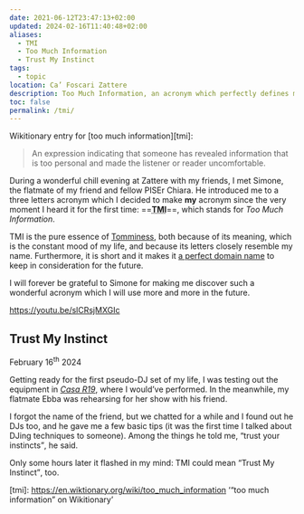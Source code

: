 ```yaml
---
date: 2021-06-12T23:47:13+02:00
updated: 2024-02-16T11:40:48+02:00
aliases:
  - TMI
  - Too Much Information
  - Trust My Instinct
tags:
  - topic
location: Ca’ Foscari Zattere
description: Too Much Information, an acronym which perfectly defines my tomminess
toc: false
permalink: /tmi/
---
```

Wikitionary entry for [too much information][tmi]:

> An expression indicating that someone has revealed information that is too personal and made the listener or reader uncomfortable.

During a wonderful chill evening at Zattere with my friends, I met Simone, the flatmate of my friend and fellow PISEr Chiara. He introduced me to a three letters acronym which I decided to make **my** acronym since the very moment I heard it for the first time: ==<abbr title='Too Much Information'><strong>TMI</strong></abbr>==, which stands for *Too Much Information*.

TMI is the pure essence of [Tomminess](Tomminess.md), both because of its meaning, which is the constant mood of my life, and because its letters closely resemble my name. Furthermore, it is short and it makes it [a perfect domain name](https://shop.gandi.net/en/domain/suggest?search=tmi 'Search tmi.\* domains on Gandi') to keep in consideration for the future.

I will forever be grateful to Simone for making me discover such a wonderful acronym which I will use more and more in the future.

https://youtu.be/slCRsjMXGIc

## Trust My Instinct

<p class='date'><time datetime='2024-02-16T11:40:47+02:00'>February 16<sup>th</sup> 2024<time></p>

Getting ready for the first pseudo-DJ set of my life, I was testing out the equipment in <cite>[Casa R19](https://r19.casa)</cite>, where I would’ve performed. In the meanwhile, my flatmate Ebba was rehearsing for her show with his friend.

I forgot the name of the friend, but we chatted for a while and I found out he DJs too, and he gave me a few basic tips (it was the first time I talked about DJing techniques to someone). Among the things he told me, <q>trust your instincts</q>, he said.

Only some hours later it flashed in my mind: TMI could mean <q>Trust My Instinct</q>, too.

[tmi]: https://en.wiktionary.org/wiki/too_much_information ‘“too much information” on Wikitionary’
